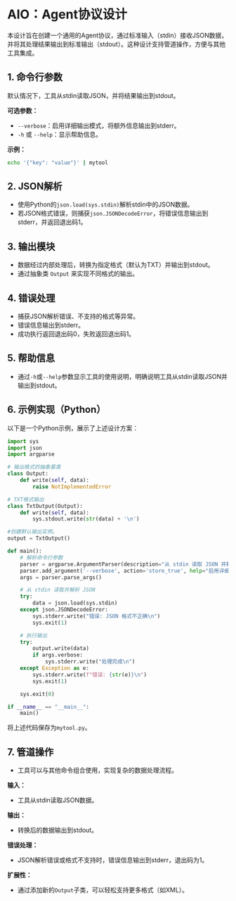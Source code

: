 # AIO：Agent协议设计

本设计旨在创建一个通用的Agent协议，通过标准输入（stdin）接收JSON数据，并将其处理结果输出到标准输出（stdout）。这种设计支持管道操作，方便与其他工具集成。

## 1. 命令行参数

默认情况下，工具从stdin读取JSON，并将结果输出到stdout。

**可选参数：**

* `--verbose`：启用详细输出模式，将额外信息输出到stderr。
* `-h` 或 `--help`：显示帮助信息。

**示例：**

```bash
echo '{"key": "value"}' | mytool
```

## 2. JSON解析

* 使用Python的`json.load(sys.stdin)`解析stdin中的JSON数据。
* 若JSON格式错误，则捕获`json.JSONDecodeError`，将错误信息输出到stderr，并返回退出码1。

## 3. 输出模块

* 数据经过内部处理后，转换为指定格式（默认为TXT）并输出到stdout。
* 通过抽象类 `Output` 来实现不同格式的输出。

## 4. 错误处理

* 捕获JSON解析错误、不支持的格式等异常。
* 错误信息输出到stderr。
* 成功执行返回退出码0，失败返回退出码1。

## 5. 帮助信息

* 通过`-h`或`--help`参数显示工具的使用说明，明确说明工具从stdin读取JSON并输出到stdout。

## 6. 示例实现（Python）

以下是一个Python示例，展示了上述设计方案：

```python
import sys
import json
import argparse

# 输出格式的抽象基类
class Output:
    def write(self, data):
        raise NotImplementedError

# TXT格式输出
class TxtOutput(Output):
    def write(self, data):
        sys.stdout.write(str(data) + '\n')

#创建默认输出实例。
output = TxtOutput()

def main():
    # 解析命令行参数
    parser = argparse.ArgumentParser(description="从 stdin 读取 JSON 并转换为指定格式输出到 stdout")
    parser.add_argument('--verbose', action='store_true', help="启用详细输出")
    args = parser.parse_args()

    # 从 stdin 读取并解析 JSON
    try:
        data = json.load(sys.stdin)
    except json.JSONDecodeError:
        sys.stderr.write("错误: JSON 格式不正确\n")
        sys.exit(1)

    # 执行输出
    try:
        output.write(data)
        if args.verbose:
            sys.stderr.write("处理完成\n")
    except Exception as e:
        sys.stderr.write(f"错误: {str(e)}\n")
        sys.exit(1)

    sys.exit(0)

if __name__ == "__main__":
    main()
```

将上述代码保存为`mytool.py`。

## 7. 管道操作

* 工具可以与其他命令组合使用，实现复杂的数据处理流程。

**输入：**

* 工具从stdin读取JSON数据。

**输出：**

* 转换后的数据输出到stdout。

**错误处理：**

* JSON解析错误或格式不支持时，错误信息输出到stderr，退出码为1。

**扩展性：**

* 通过添加新的`Output`子类，可以轻松支持更多格式（如XML）。

